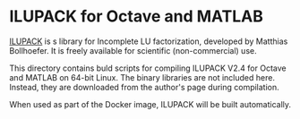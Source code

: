 # ILUPACK for Octave and MATLAB #

[ILUPACK](http://www.icm.tu-bs.de/~bolle/ilupack/) is s library for
Incomplete LU factorization, developed by Matthias Bollhoefer.
It is freely available for scientific (non-commercial) use.

This directory contains buld scripts for compiling ILUPACK V2.4 for Octave
and MATLAB on 64-bit Linux. The binary libraries are not included here.
Instead, they are downloaded from the author's page during compilation.

When used as part of the Docker image, ILUPACK will be built automatically.
